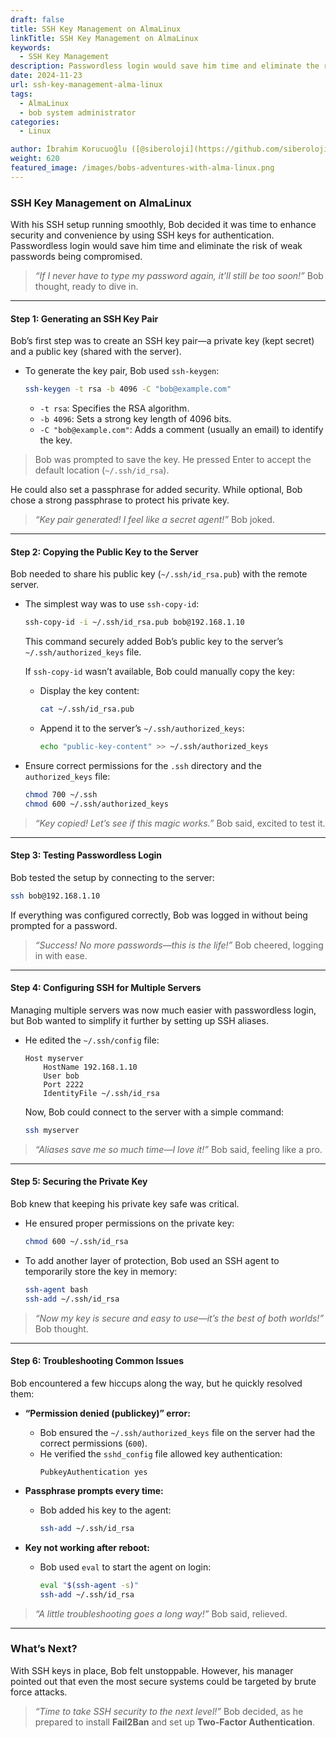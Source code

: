 ```yaml
---
draft: false
title: SSH Key Management on AlmaLinux
linkTitle: SSH Key Management on AlmaLinux
keywords:
  - SSH Key Management
description: Passwordless login would save him time and eliminate the risk of weak passwords being compromised. SSH Key Management is our subject.
date: 2024-11-23
url: ssh-key-management-alma-linux
tags:
  - AlmaLinux
  - bob system administrator
categories:
  - Linux

author: İbrahim Korucuoğlu ([@siberoloji](https://github.com/siberoloji))
weight: 620
featured_image: /images/bobs-adventures-with-alma-linux.png
---
```

### **SSH Key Management on AlmaLinux**

With his SSH setup running smoothly, Bob decided it was time to enhance security and convenience by using SSH keys for authentication. Passwordless login would save him time and eliminate the risk of weak passwords being compromised.

> *“If I never have to type my password again, it’ll still be too soon!”* Bob thought, ready to dive in.

---

#### **Step 1: Generating an SSH Key Pair**  

Bob’s first step was to create an SSH key pair—a private key (kept secret) and a public key (shared with the server).

- To generate the key pair, Bob used `ssh-keygen`:
  ```bash
  ssh-keygen -t rsa -b 4096 -C "bob@example.com"
  ```
  - `-t rsa`: Specifies the RSA algorithm.
  - `-b 4096`: Sets a strong key length of 4096 bits.
  - `-C "bob@example.com"`: Adds a comment (usually an email) to identify the key.

> Bob was prompted to save the key. He pressed Enter to accept the default location (`~/.ssh/id_rsa`).  

He could also set a passphrase for added security. While optional, Bob chose a strong passphrase to protect his private key.

> *“Key pair generated! I feel like a secret agent!”* Bob joked.

---

#### **Step 2: Copying the Public Key to the Server**  

Bob needed to share his public key (`~/.ssh/id_rsa.pub`) with the remote server.  

- The simplest way was to use `ssh-copy-id`:
  ```bash
  ssh-copy-id -i ~/.ssh/id_rsa.pub bob@192.168.1.10
  ```

  This command securely added Bob’s public key to the server’s `~/.ssh/authorized_keys` file.  

  If `ssh-copy-id` wasn’t available, Bob could manually copy the key:  
  - Display the key content:
    ```bash
    cat ~/.ssh/id_rsa.pub
    ```
  - Append it to the server’s `~/.ssh/authorized_keys`:
    ```bash
    echo "public-key-content" >> ~/.ssh/authorized_keys
    ```

- Ensure correct permissions for the `.ssh` directory and the `authorized_keys` file:
  ```bash
  chmod 700 ~/.ssh
  chmod 600 ~/.ssh/authorized_keys
  ```

> *“Key copied! Let’s see if this magic works.”* Bob said, excited to test it.

---

#### **Step 3: Testing Passwordless Login**  

Bob tested the setup by connecting to the server:
```bash
ssh bob@192.168.1.10
```

If everything was configured correctly, Bob was logged in without being prompted for a password.

> *“Success! No more passwords—this is the life!”* Bob cheered, logging in with ease.

---

#### **Step 4: Configuring SSH for Multiple Servers**  

Managing multiple servers was now much easier with passwordless login, but Bob wanted to simplify it further by setting up SSH aliases.

- He edited the `~/.ssh/config` file:
  ```plaintext
  Host myserver
      HostName 192.168.1.10
      User bob
      Port 2222
      IdentityFile ~/.ssh/id_rsa
  ```

  Now, Bob could connect to the server with a simple command:
  ```bash
  ssh myserver
  ```

> *“Aliases save me so much time—I love it!”* Bob said, feeling like a pro.

---

#### **Step 5: Securing the Private Key**  

Bob knew that keeping his private key safe was critical.  

- He ensured proper permissions on the private key:
  ```bash
  chmod 600 ~/.ssh/id_rsa
  ```

- To add another layer of protection, Bob used an SSH agent to temporarily store the key in memory:
  ```bash
  ssh-agent bash
  ssh-add ~/.ssh/id_rsa
  ```

> *“Now my key is secure and easy to use—it’s the best of both worlds!”* Bob thought.

---

#### **Step 6: Troubleshooting Common Issues**

Bob encountered a few hiccups along the way, but he quickly resolved them:  

- **“Permission denied (publickey)” error:**  
  - Bob ensured the `~/.ssh/authorized_keys` file on the server had the correct permissions (`600`).  
  - He verified the `sshd_config` file allowed key authentication:
    ```plaintext
    PubkeyAuthentication yes
    ```

- **Passphrase prompts every time:**  
  - Bob added his key to the agent:
    ```bash
    ssh-add ~/.ssh/id_rsa
    ```

- **Key not working after reboot:**  
  - Bob used `eval` to start the agent on login:
    ```bash
    eval "$(ssh-agent -s)"
    ssh-add ~/.ssh/id_rsa
    ```

> *“A little troubleshooting goes a long way!”* Bob said, relieved.

---

### What’s Next?

With SSH keys in place, Bob felt unstoppable. However, his manager pointed out that even the most secure systems could be targeted by brute force attacks.  

> *“Time to take SSH security to the next level!”* Bob decided, as he prepared to install **Fail2Ban** and set up **Two-Factor Authentication**.
